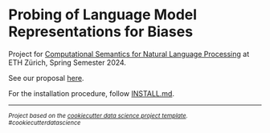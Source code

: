 Probing of Language Model Representations for Biases
==============================

Project for [Computational Semantics for Natural Language Processing](https://www.mrinmaya.io/teaching_csnlp24) at ETH Zürich, Spring Semester 2024.

See our proposal [here](docs/proposal.pdf).

For the installation procedure, follow [INSTALL.md](docs/INSTALL.md).

--------

<p><small><i>Project based on the <a target="_blank" href="https://drivendata.github.io/cookiecutter-data-science/">cookiecutter data science project template</a>. #cookiecutterdatascience</i></small></p>

